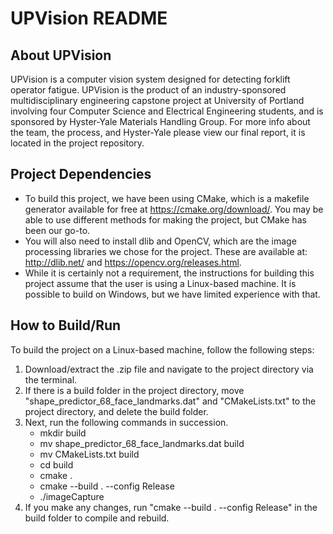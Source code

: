 # UPVision README

## About UPVision
UPVision is a computer vision system designed for detecting forklift operator fatigue. UPVision is the product of an industry-sponsored multidisciplinary engineering capstone project at University of Portland involving four Computer Science and Electrical Engineering students, and is sponsored by Hyster-Yale Materials Handling Group. For more info about the team, the process, and Hyster-Yale please view our final report, it is located in the project repository.

## Project Dependencies
- To build this project, we have been using CMake, which is a makefile generator available for free at https://cmake.org/download/. You may be able to use different methods for making the project, but CMake has been our go-to.
- You will also need to install dlib and OpenCV, which are the image processing libraries we chose for the project. These are available at: http://dlib.net/ and https://opencv.org/releases.html.
- While it is certainly not a requirement, the instructions for building this project assume that the user is using a Linux-based machine. It is possible to build on Windows, but we have limited experience with that.

## How to Build/Run
To build the project on a Linux-based machine, follow the following steps: 

1. Download/extract the .zip file and navigate to the project directory via the terminal.
2. If there is a build folder in the project directory, move "shape\_predictor\_68\_face\_landmarks.dat" and "CMakeLists.txt" to the project directory, and delete the build folder.
3. Next, run the following commands in succession.
	- mkdir build
	- mv shape\_predictor\_68\_face\_landmarks.dat build
	- mv CMakeLists.txt build
	- cd build
	- cmake .
	- cmake --build . --config Release
	- ./imageCapture
4. If you make any changes, run "cmake --build . --config Release" in the build folder to compile and rebuild.
